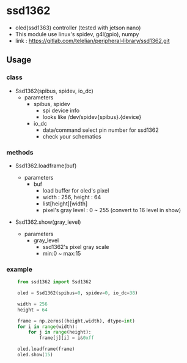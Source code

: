 # ssd1362

- oled(ssd1363) controller (tested with jetson nano)
- This module use linux's spidev, g4l(gpio), numpy
- link : <https://gitlab.com/telelian/peripheral-library/ssd1362.git>

## Usage

### class

- Ssd1362(spibus, spidev, io_dc)
  - parameters
    - spibus, spidev
      - spi device info
      - looks like /dev/spidev{spibus}.{device}
    - io_dc
      - data/command select pin number for ssd1362
      - check your schematics

### methods

- Ssd1362.loadframe(buf)
  - parameters
    - buf
      - load buffer for oled's pixel
      - width : 256, height : 64
      - list[height][width]
      - pixel's gray level : 0 ~ 255 (convert to 16 level in show)

- Ssd1362.show(gray_level)
  - parameters
    - gray_level
      - ssd1362's pixel gray scale
      - min:0 ~ max:15

### example

```python
    from ssd1362 import Ssd1362

    oled = Ssd1362(spibus=0, spidev=0, io_dc=38)

    width = 256
    height = 64

    frame = np.zeros((height,width), dtype=int)
    for i in range(width):
        for j in range(height):
            frame[j][i] = i&0xff

    oled.loadframe(frame)
    oled.show(15)
```
